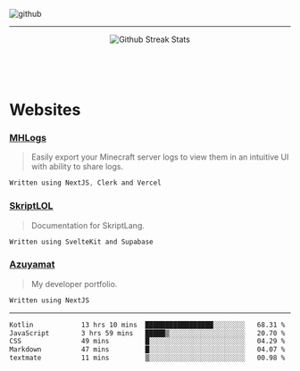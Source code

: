 ![github](https://media.discordapp.net/attachments/881363147364118528/1142610121697021952/background.png?width=1000&height=300)<br>
___
<p align="center">
  <img alt="Github Streak Stats" src="https://github-readme-streak-stats.herokuapp.com/?user=azuyamat"/>
</p><br>

<p align="center">
      
</p><br>


# Websites
### [MHLogs](https://mhlogs.com)
> Easily export your Minecraft server logs to view them in an intuitive UI with ability to share logs.
```js
Written using NextJS, Clerk and Vercel
```

### [SkriptLOL](https://skript.lol)
> Documentation for SkriptLang.
```js
Written using SvelteKit and Supabase
```

### [Azuyamat](https://azuyamat.com)
> My developer portfolio.
```js
Written using NextJS
```
___

<!--START_SECTION:waka-->

```txt
Kotlin            13 hrs 10 mins  █████████████████░░░░░░░░   68.31 %
JavaScript        3 hrs 59 mins   █████▒░░░░░░░░░░░░░░░░░░░   20.70 %
CSS               49 mins         █░░░░░░░░░░░░░░░░░░░░░░░░   04.29 %
Markdown          47 mins         █░░░░░░░░░░░░░░░░░░░░░░░░   04.07 %
textmate          11 mins         ▒░░░░░░░░░░░░░░░░░░░░░░░░   00.98 %
```

<!--END_SECTION:waka-->
